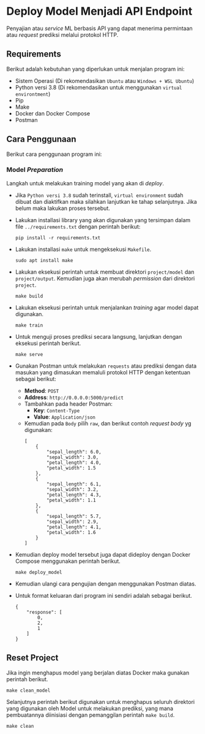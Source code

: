 # **Deploy Model Menjadi API Endpoint**

Penyajian atau *service* ML berbasis API yang dapat menerima permintaan atau *request* prediksi melalui protokol HTTP.

## **Requirements**

Berikut adalah kebutuhan yang diperlukan untuk menjalan program ini:

+ Sistem Operasi (Di rekomendasikan `Ubuntu` atau `Windows + WSL Ubuntu`)
+ Python versi 3.8 (Di rekomendasikan untuk menggunakan `virtual environtment`)
+ Pip
+ Make
+ Docker dan Docker Compose
+ Postman

## **Cara Penggunaan**

Berikut cara penggunaan program ini:

### **Model *Preparation***

Langkah untuk melakukan training model yang akan di *deploy*.

+ Jika `Python versi 3.8` sudah terinstall, `virtual environment` sudah dibuat dan diaktifkan maka silahkan lanjutkan ke tahap selanjutnya. Jika belum maka lakukan proses tersebut.

+ Lakukan installasi library yang akan digunakan yang tersimpan dalam file `../requirements.txt` dengan perintah berikut:

    ```
    pip install -r requirements.txt
    ```

+ Lakukan installasi `make` untuk mengeksekusi `Makefile`.

    ```
    sudo apt install make
    ```

+ Lakukan eksekusi perintah untuk membuat direktori `project/model` dan `project/output`. Kemudian juga akan merubah *permission* dari direktori `project`.

    ```
    make build
    ```

+ Lakukan eksekusi perintah untuk menjalankan *training* agar model dapat digunakan.

    ```
    make train
    ```

+ Untuk menguji proses prediksi secara langsung, lanjutkan dengan eksekusi perintah berikut.

    ```
    make serve
    ```

+ Gunakan Postman untuk melakukan `requests` atau prediksi dengan data masukan yang dimasukan memaluli protokol HTTP dengan ketentuan sebagai berikut:
  + **Method**: `POST`
  + **Address**: `http://0.0.0.0:5000/predict`
  + Tambahkan pada header Postman:
    + **Key**: `Content-Type`
    + **Value**: `Application/json`
  + Kemudian pada `Body` pilih `raw`, dan berikut contoh *request body* yg digunakan:
    ```
    [
        {
            "sepal_length": 6.0,
            "sepal_width": 3.0,
            "petal_length": 4.0,
            "petal_width": 1.5
        },
        {
            "sepal_length": 6.1,
            "sepal_width": 3.2,
            "petal_length": 4.3,
            "petal_width": 1.1
        },
        {
            "sepal_length": 5.7,
            "sepal_width": 2.9,
            "petal_length": 4.1,
            "petal_width": 1.6
        }
    ]
    ```

+ Kemudian deploy model tersebut juga dapat dideploy dengan Docker Compose menggunakan perintah berikut.

    ```
    make deploy_model
    ```

+ Kemudian ulangi cara pengujian dengan menggunakan Postman diatas.

+ Untuk format keluaran dari program ini sendiri adalah sebagai berikut.

    ```
    {
        "response": [
            0,
            2,
            1
        ]
    }
    ```

## **Reset Project**

Jika ingin menghapus model yang berjalan diatas Docker maka gunakan perintah berikut.

```
make clean_model
```

Selanjutnya perintah berikut digunakan untuk menghapus seluruh direktori yang digunakan oleh Model untuk melakukan prediksi, yang mana pembuatannya diinisiasi dengan pemanggilan perintah `make build`.

```
make clean
```